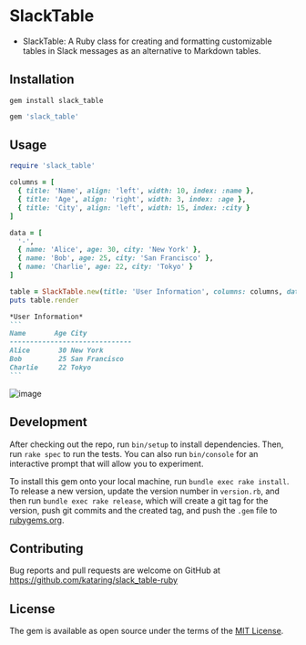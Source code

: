 # SlackTable

- SlackTable: A Ruby class for creating and formatting customizable tables in Slack messages as an alternative to Markdown tables.

## Installation

```
gem install slack_table
```

```ruby
gem 'slack_table'
```

## Usage

```ruby
require 'slack_table'

columns = [
  { title: 'Name', align: 'left', width: 10, index: :name },
  { title: 'Age', align: 'right', width: 3, index: :age },
  { title: 'City', align: 'left', width: 15, index: :city }
]

data = [
  '-',
  { name: 'Alice', age: 30, city: 'New York' },
  { name: 'Bob', age: 25, city: 'San Francisco' },
  { name: 'Charlie', age: 22, city: 'Tokyo' }
]

table = SlackTable.new(title: 'User Information', columns: columns, data: data)
puts table.render
```

````markdown
*User Information*
```
Name       Age City
------------------------------
Alice       30 New York
Bob         25 San Francisco
Charlie     22 Tokyo
```
````

![image](https://user-images.githubusercontent.com/10582/228736820-fab37999-39f6-49f3-8621-e849616d60ca.png)


## Development

After checking out the repo, run `bin/setup` to install dependencies. Then, run `rake spec` to run the tests. You can also run `bin/console` for an interactive prompt that will allow you to experiment.

To install this gem onto your local machine, run `bundle exec rake install`. To release a new version, update the version number in `version.rb`, and then run `bundle exec rake release`, which will create a git tag for the version, push git commits and the created tag, and push the `.gem` file to [rubygems.org](https://rubygems.org).

## Contributing

Bug reports and pull requests are welcome on GitHub at <https://github.com/kataring/slack_table-ruby>

## License

The gem is available as open source under the terms of the [MIT License](https://opensource.org/licenses/MIT).
